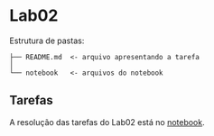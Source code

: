 # Lab02

Estrutura de pastas:

```
├── README.md  <- arquivo apresentando a tarefa
│
└── notebook   <- arquivos do notebook
```

## Tarefas

A resolução das tarefas do Lab02 está no [notebook](notebook/lab02.ipynb).
